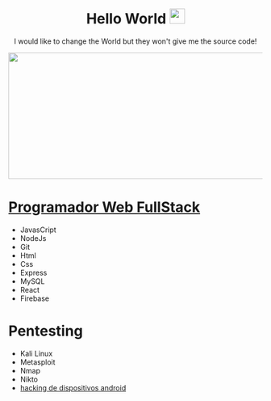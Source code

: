 
<!-- Title -->
<h1 align="center">Hello World 
  <img src="https://raw.githubusercontent.com/iampavangandhi/iampavangandhi/master/gifs/Hi.gif" 
       width="30px">
  </h2></h1>
  
  

<p align="center">I would like to change the World but they won't give me the source code!

<code><img height="250" width="1000px" src="https://user-images.githubusercontent.com/74022525/139456470-0d72cd1c-a981-4094-9c93-23cff225ecf7.gif"></code>

# [Programador Web FullStack](https://drive.google.com/file/d/1mRA9BCKrhY_eFdy7tjJypSWIyUZ4YNNU/view?usp=sharing)
  
+ JavasCript
+ NodeJs
+ Git
+ Html
+ Css
+ Express
+ MySQL
+ React
+ Firebase
  
  
# Pentesting   
+  Kali Linux
+  Metasploit
+  Nmap
+  Nikto
+  [hacking de dispositivos android](https://drive.google.com/file/d/1YAPj-JjTmeNSRwYEHECS1XhvP0dTU7hJ/view?usp=sharing) 
  
  
  
